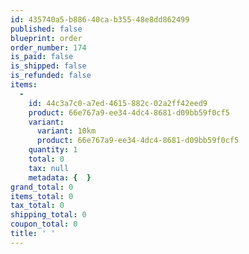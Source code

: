 ```yaml
---
id: 435740a5-b886-40ca-b355-48e8dd862499
published: false
blueprint: order
order_number: 174
is_paid: false
is_shipped: false
is_refunded: false
items:
  -
    id: 44c3a7c0-a7ed-4615-882c-02a2ff42eed9
    product: 66e767a9-ee34-4dc4-8681-d09bb59f0cf5
    variant:
      variant: 10km
      product: 66e767a9-ee34-4dc4-8681-d09bb59f0cf5
    quantity: 1
    total: 0
    tax: null
    metadata: {  }
grand_total: 0
items_total: 0
tax_total: 0
shipping_total: 0
coupon_total: 0
title: ' '
---
```

